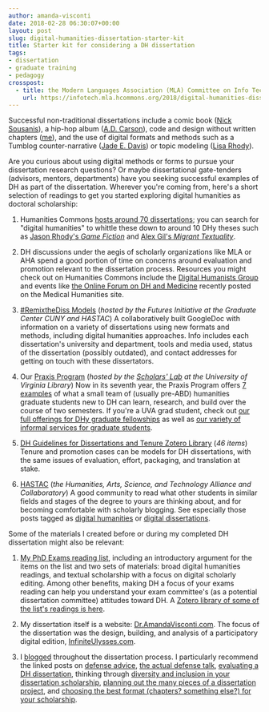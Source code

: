 ```yaml
---
author: amanda-visconti
date: 2018-02-28 06:30:07+00:00
layout: post
slug: digital-humanities-dissertation-starter-kit
title: Starter kit for considering a DH dissertation
tags:
- dissertation
- graduate training
- pedagogy
crosspost:
  - title: the Modern Languages Association (MLA) Committee on Info Tech blog
    url: https://infotech.mla.hcommons.org/2018/digital-humanities-dissertation-starter-kit/
---
```


Successful non-traditional dissertations include a comic book ([Nick Sousanis](http://spinweaveandcut.com/unflattening/)), a hip-hop album ([A.D. Carson](http://phd.aydeethegreat.com/)), code and design without written chapters ([me](http://dr.amandavisconti.com)), and the use of digital formats and methods such as a Tumblog counter-narrative ([Jade E. Davis](http://vintageblackbeauty.tumblr.com/)) or topic modeling ([Lisa Rhody](http://www.lisarhody.com/revising-ekphrasis/)).

Are you curious about using digital methods or forms to pursue your dissertation research questions? Or maybe dissertational gate-tenders (advisors, mentors, departments) have you seeking successful examples of DH as part of the dissertation. Wherever you're coming from, here's a short selection of readings to get you started exploring digital humanities as doctoral scholarship:




  1. Humanities Commons [hosts around 70 dissertations](https://hcommons.org/deposits/?facets%5Bgenre_facet%5D%5B%5D=Dissertation); you can search for "digital humanities" to whittle these down to around 10 DHy theses such as [Jason Rhody's _Game Fiction_](https://hcommons.org/deposits/item/hc:11773/) and [Alex Gil's _Migrant Textuality_](https://hcommons.org/deposits/item/mla:61/).


  2. DH discussions under the aegis of scholarly organizations like MLA or AHA spend a good portion of time on concerns around evaluation and promotion relevant to the dissertation process. Resources you might check out on Humanities Commons include the [Digital Humanists Group](https://hcommons.org/groups/digital-humanists/) and events like [the Online Forum on DH and Medicine](https://medicalhumanities.mla.hcommons.org/2018/02/07/online-forum-digital-humanities-medicine/) recently posted on the Medical Humanities site.


  3. [#RemixtheDiss Models](http://bit.ly/remixthediss-models) (_hosted by the Futures Initiative at the Graduate Center CUNY and HASTAC_) A collaboratively built GoogleDoc with information on a variety of dissertations using new formats and methods, including digital humanities approaches. Info includes each dissertation's university and department, tools and media used, status of the dissertation (possibly outdated), and contact addresses for getting on touch with these dissertators.


  4. Our [Praxis Program](http://praxis.scholarslab.org) (_hosted by the [Scholars' Lab](http://scholarslab.org) at the University of Virginia Library_) Now in its seventh year, the Praxis Program offers [7 examples](http://praxis.scholarslab.org/projects/) of what a small team of (usually pre-ABD) humanities graduate students new to DH can learn, research, and build over the course of two semesters. If you're a UVA grad student, check out [our full offerings for DHy graduate fellowships](http://scholarslab.org/graduate-fellowships/) as well as [our variety of informal services for graduate students](http://scholarslab.org/professional-development/).


  5. [DH Guidelines for Dissertations and Tenure Zotero Library](https://www.zotero.org/amandavisconti/items/collectionKey/V9DA47T7) (_46 items_) Tenure and promotion cases can be models for DH dissertations, with the same issues of evaluation, effort, packaging, and translation at stake.


  6. [HASTAC](https://www.hastac.org/) (_the Humanities, Arts, Science, and Technology Alliance and Collaboratory_) A good community to read what other students in similar fields and stages of the degree to yours are thinking about, and for becoming comfortable with scholarly blogging. See especially those posts tagged as [digital humanities](https://www.hastac.org/explore/humanities-arts-media/digital-humanities) or [digital dissertations](https://www.hastac.org/groups/digital-dissertations).


Some of the materials I created before or during my completed DH dissertation might also be relevant:




  1. [My PhD Exams reading list](http://literaturegeek.com/assets/ExamsSharingCopy.pdf), including an introductory argument for the items on the list and two sets of materials: broad digital humanities readings, and textual scholarship with a focus on digital scholarly editing. Among other benefits, making DH a focus of your exams reading can help you understand your exam committee's (as a potential dissertation committee) attitudes toward DH. A [Zotero library of some of the list's readings is here](https://www.zotero.org/amandavisconti/items/collectionKey/MXZR7HFN).


  2. My dissertation itself is a website: [Dr.AmandaVisconti.com](http://Dr.AmandaVisconti.com). The focus of the dissertation was the design, building, and analysis of a participatory digital edition, [InfiniteUlysses.com](http://InfiniteUlysses.com).


  3. I [blogged](http://literaturegeek.com/tag/dissertation/) throughout the dissertation process. I particularly recommend the linked posts on [defense advice](http://literaturegeek.com/2016/06/14/digital-humanities-dissertation-defense-advice), [the actual defense talk](http://literaturegeek.com/2016/06/20/digital-humanities-dissertation-defense-talk), [evaluating a DH dissertation](http://literaturegeek.com/2014/09/30/evaluating-non-traditional-digital-humanities-dissertations), thinking through [diversity and inclusion in your dissertation scholarship](http://literaturegeek.com/2014/05/27/inclusivityeditioncanon), [planning out the many pieces of a dissertation project](http://literaturegeek.com/2014/04/28/affinitywallarticle), and [choosing the best format (chapters? something else?) for your scholarship](http://literaturegeek.com/2014/04/02/digitaldissformat).
